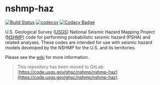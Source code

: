 # nshmp-haz
[![Build Status](https://travis-ci.com/usgs/nshmp-haz.svg?branch=master)](https://travis-ci.com/usgs/nshmp-haz)
[![codecov](https://codecov.io/gh/usgs/nshmp-haz/branch/master/graph/badge.svg)](https://codecov.io/gh/usgs/nshmp-haz)
[![Codacy Badge](https://api.codacy.com/project/badge/Grade/26ee9b93f61d4ee097c611caa17875ab)](https://www.codacy.com/app/pmpowers/nshmp-haz?utm_source=github.com&amp;utm_medium=referral&amp;utm_content=usgs/nshmp-haz&amp;utm_campaign=Badge_Grade)

U.S. Geological Survey ([USGS](https://www.usgs.gov)) National Seismic Hazard
Mapping Project ([NSHMP](https://earthquake.usgs.gov/hazards/)) code for performing
probabilistic seismic hazard (PSHA) and related analyses. These codes are intended for
use with seismic hazard models developed by the NSHMP for the U.S. and its territories.

Please see the [wiki](https://github.com/usgs/nshmp-haz/wiki/) for more information.

> This repository has been moved to GitLab:
> [https://code.usgs.gov/ghsc/nshmp/nshmp-haz](https://code.usgs.gov/ghsc/nshmp/nshmp-haz).
